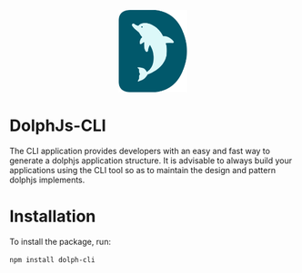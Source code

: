 <p align="center">
  <a href="https://www.npmjs.com/package/dolphjs/core" target="blank"><img src="https://github.com/Chrisegbaaaibon/Media/blob/master/Images/DolphJS-logo-small.png?raw=true" width="120" alt="Nest Logo" /></a>
</p>


# DolphJs-CLI
The CLI application provides developers with an easy and fast way to generate a dolphjs application structure.
It is advisable to always build your applications using the CLI tool so as to maintain the design and pattern dolphjs implements.


# Installation

To install the package, run:

`npm install dolph-cli`
